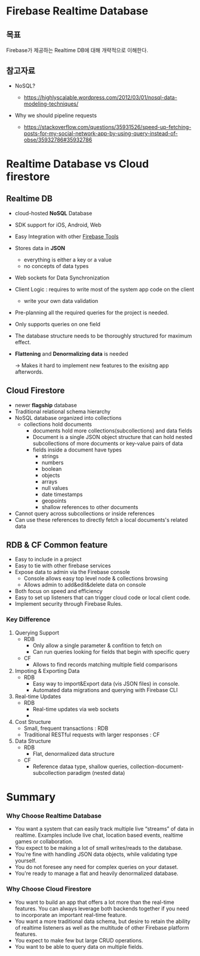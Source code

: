# Firebase Realtime Database

## 목표

Firebase가 제공하는 Realtime DB에 대해 개략적으로 이해한다.

## 참고자료

- NoSQL?
  - https://highlyscalable.wordpress.com/2012/03/01/nosql-data-modeling-techniques/

- Why we should pipeline requests
  - https://stackoverflow.com/questions/35931526/speed-up-fetching-posts-for-my-social-network-app-by-using-query-instead-of-obse/35932786#35932786


# Realtime Database vs Cloud firestore

## Realtime DB

- cloud-hosted **NoSQL** Database
- SDK support for iOS, Android, Web
- Easy Integration with other [Firebase Tools](https://www.notion.so/Firebase-Tools-bcc9a839521a4b4fa462356bfdfe96aa)
- Stores data in **JSON**
    - everything is either a key or a value
    - no concepts of data types
- Web sockets for Data Synchronization
- Client Logic : requires to write most of the system app code on the client
    - write your own data validation
- Pre-planning all the required queries for the project is needed.
- Only supports queries on one field
- The database structure needs to be thoroughly structured for maximum effect.
- **Flattening** and **Denormalizing data** is needed

    → Makes it hard to implement new features to the exisitng app afterwords.

## Cloud Firestore

- newer **flagship** database
- Traditional relational schema hierarchy
- NoSQL database organized into collections
    - collections hold documents
        - documents hold more collections(subcollections) and data fields
        - Document is a single JSON object structure that can hold nested subcollections of more documents or key-value pairs of data
        - fields inside a document have types
            - strings
            - numbers
            - boolean
            - objects
            - arrays
            - null values
            - date timestamps
            - geopoints
            - shallow references to other documents
- Cannot query across subcollections or inside references
- Can use these references to directly fetch a local documents's related data

## RDB & CF Common feature

- Easy to include in a project
- Easy to tie with other firebase services
- Expose data to admin via the Firebase console
    - Console allows easy top level node & collections browsing
    - Allows admin to add&edit&delete data on console
- Both focus on speed and efficiency
- Easy to set up listeners that can trigger cloud code or local client code.
- Implement security through Firebase Rules.

### Key Difference

1. Querying Support 
    - RDB
        - Only allow a single parameter & confition to fetch on
        - Can run queries looking for fields that begin with specific query
    - CF
        - Allows to find records matching multiple field comparisons
2. Impoting & Exporting Data
    - RDB
        - Easy way to import&Export data (vis JSON files) in console.
        - Automated data migrations and querying with Firebase CLI
3. Real-time Updates
    - RDB
        - Real-time updates via web sockets
        - 
4. Cost Structure 
    - Small, frequent transactions : RDB
    - Traditional RESTful requests with larger responses : CF
5. Data Structure
    - RDB
        - Flat, denormalized data structure
    - CF
        - Reference dataa type, shallow queries, collection-document-subcollection paradigm (nested data)

# Summary

### Why Choose Realtime Database

- You want a system that can easily track multiple live “streams” of data in realtime. Examples include live chat, location based events, realtime games or collaboration.
- You expect to be making a lot of small writes/reads to the database.
- You're fine with handling JSON data objects, while validating type yourself.
- You do not foresee any need for complex queries on your dataset.
- You're ready to manage a flat and heavily denormalized database.

### Why Choose Cloud Firestore

- You want to build an app that offers a lot more than the real-time features. You can always leverage both backends together if you need to incorporate an important real-time feature.
- You want a more traditional data schema, but desire to retain the ability of realtime listeners as well as the multitude of other Firebase platform features.
- You expect to make few but large CRUD operations.
- You want to be able to query data on multiple fields.